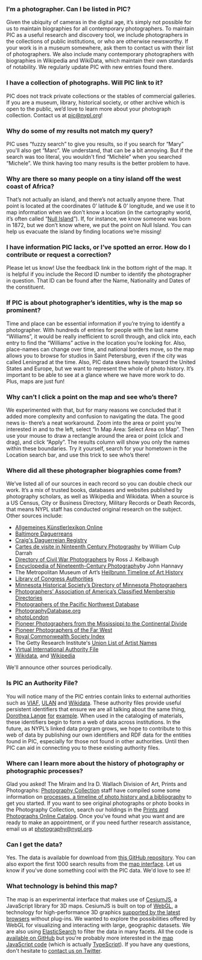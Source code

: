 ### I’m a photographer. Can I be listed in PIC?

Given the ubiquity of cameras in the digital age, it’s simply not possible for us to maintain biographies for all contemporary photographers. To maintain PIC as a useful research and discovery tool, we include photographers in the collections of public institutions, or who are otherwise newsworthy. If your work is in a museum somewhere, ask them to contact us with their list of photographers. We also include many contemporary photographers with biographies in Wikipedia and WikiData, which maintain their own standards of notability. We regularly update PIC with new entries found there.



### I have a collection of photographs. Will PIC link to it?

PIC does not track private collections or the stables of commercial galleries. If you are a museum, library, historical society, or other archive which is open to the public, we’d love to learn more about your photograph collection. Contact us at pic@nypl.org!



### Why do some of my results not match my query?

PIC uses “fuzzy search” to give you results, so if you search for “Mary” you'll also get “Marc”. We understand, that can be a bit annoying. But if the search was too literal, you wouldn't find “Michèle” when you searched “Michele”. We think having too many results is the better problem to have.



### Why are there so many people on a tiny island off the west coast of Africa?

That’s not actually an island, and there’s not actually anyone there. That point is located at the coordinates 0’ latitude &amp; 0’ longitude, and we use it to map information when we don’t know a location (in the cartography world, it’s often called “[Null Island](https://en.wikipedia.org/wiki/Null_Island)”). If, for instance, we know someone was born in 1872, but we don’t know where, we put the point on Null Island. You can help us evacuate the island by finding locations we’re missing!



### I have information PIC lacks, or I’ve spotted an error. How do I contribute or request a correction?

Please let us know! Use the feedback link in the bottom right of the map. It is helpful if you include the Record ID number to identify the photographer in question. That ID can be found after the Name, Nationality and Dates of the constituent.



### If PIC is about photographer’s identities, why is the map so prominent?

Time and place can be essential information if you’re trying to identify a photographer. With hundreds of entries for people with the last name “Williams”, it would be really inefficient to scroll through, and click into, each entry to find the “Williams” active in the location you’re looking for. Also, place-names can change over time, and national borders move, so the map allows you to browse for studios in Saint Petersburg, even if the city was called Leningrad at the time. Also, PIC data skews heavily toward the United States and Europe, but we want to represent the whole of photo history. It’s important to be able to see at a glance where we have more work to do. Plus, maps are just fun!



### Why can’t I click a point on the map and see who’s there?

We experimented with that, but for many reasons we concluded that it added more complexity and confusion to navigating the data. The good news is- there’s a neat workaround. Zoom into the area or point you’re interested in and to the left, select “In Map Area: Select Area on Map”. Then use your mouse to draw a rectangle around the area or point (click and drag), and click “Apply”.  The results column will show you only the names within these boundaries. Try it yourself, search for your hometown in the Location search bar, and use this trick to see who’s there!



### Where did all these photographer biographies come from?

We’ve listed all of our sources in each record so you can double check our work. It’s a mix of trusted books, databases and websites published by photography scholars, as well as Wikipedia and Wikidata. When a source is a US Census, City or Business Directory, Military Records or Death Records, that means NYPL staff has conducted original research on the subject. Other sources include:

- [Allgemeines Künstlerlexikon Online](http://www.degruyter.com/databasecontent?dbid=akl&dbsource=%2Fdb%2Fakl)
- [Baltimore Daguerreans](http://www.ssdaggers.com/HG/baltodagsa-j.html)
- [Craig's Daguerreian Registry](http://craigcamera.com/dag/)
- [Cartes de visite in Ninteenth Century Photography](http://www.worldcat.org/title/cartes-de-visite-in-ninteenth-century-photography/oclc/8012190&referer=brief_results) by William Culp Darrah
- [Directory of Civil War Photographers](http://www.worldcat.org/title/directory-of-civil-war-photographers/oclc/22114498&referer=brief_results) by Ross J. Kelbaugh
- [Encyclopedia of Nineteenth-Century Photography](http://www.worldcat.org/title/encyclopedia-of-nineteenth-century-photography/oclc/123968757)by John Hannavy
- The Metropolitan Museum of Art’s [Heilbrunn Timeline of Art History](https://www.metmuseum.org/toah/)
- [Library of Congress Authorities](http://authorities.loc.gov/)
- [Minnesota Historical Society’s Directory of Minnesota Photographers](http://www.mnhs.org/people/photographers/)
- [Photographers’ Association of America’s Classified Membership Directories](http://www.worldcat.org/title/classified-membership-directory/oclc/22265589&referer=brief_results)
- [Photographers of the Pacific Northwest Database](http://db.lib.washington.edu/pnwphotographers/)
- [PhotographyDatabase.org](http://photographydatabase.org/)
- [photoLondon](http://www.photolondon.org.uk/)
- [Pioneer Photographers from the Mississippi to the Continental Divide](http://www.worldcat.org/title/pioneer-photographers-from-the-mississippi-to-the-continental-divide-a-biographical-dictionary-1839-1865/oclc/56334078&referer=brief_results)
- [Pioneer Photographers of the Far West](http://www.worldcat.org/title/pioneer-photographers-of-the-far-west-a-biographical-dictionary-1840-1865/oclc/44089346&referer=brief_results)
- [Royal Commonwealth Society Index](http://www.lib.cam.ac.uk/rcs_photographers/search.html)
- The Getty Research Institute's [Union List of Artist Names](http://www.getty.edu/research/tools/vocabularies/ulan/)
- [Virtual International Authority File](https://viaf.org/)
- [Wikidata](https://www.wikidata.org/wiki/Wikidata:Main_Page), and [Wikipedia](https://en.wikipedia.org/wiki/Main_Page)

We'll announce other sources periodically.


### Is PIC an Authority File? 

You will notice many of the PIC entries contain links to external authorities such as [VIAF](http://viaf.org/), [ULAN](http://www.getty.edu/research/tools/vocabularies/ulan/) and [Wikidata](https://www.wikidata.org/). These authority files provide useful persistent identifiers that ensure we are all talking about the same thing, [Dorothea Lange](http://viaf.org/viaf/77594538) [for](https://www.wikidata.org/wiki/Q230673) [example](http://vocab.getty.edu/ulan/500007674). When used in the cataloging of materials, these identifiers begin to form a web of data across institutions. In the future, as NYPL’s linked data program grows, we hope to contribute to this web of data by publishing our own identifiers and RDF data for the entities found in PIC, especially for those not found in other authorities. Until then PIC can aid in connecting you to these existing authority files. 



### Where can I learn more about the history of photography or photographic processes?

Glad you asked! The Miraim and Ira D. Wallach Division of Art, Prints and Photographs: [Photography Collection](http://www.nypl.org/locations/divisions/wallach-division/photography-collection) staff have compiled some some information on [processes, a timeline of photo history and a bibliography](http://www.nypl.org/collections/nypl-recommendations/guides/photographic-processes) to get you started.  If you want to see original photographs or photo books in the Photography Collection, search our holdings in the [Prints and Photographs Online Catalog](http://wallachprintsandphotos.nypl.org/catalog). Once you've found what you want and are ready to make an appointment, or if you need further research assistance, email us at photography@nypl.org.



### Can I get the data?

Yes. The data is available for download from [this GitHub repository](https://github.com/NYPL/pic-data). You can also export the first 1000 search results from the [map interface](/map). Let us know if you've done something cool with the PIC data. We'd love to see it!



### What technology is behind this map?

The map is an experimental interface that makes use of [CesiumJS](http://cesiumjs.org/), a JavaScript library for 3D maps. CesiumJS is built on top of [WebGL](//en.wikipedia.org/wiki/WebGL), a technology for high-performance 3D graphics [supported by the latest browsers](http://caniuse.com/#search=webgl) without plug-ins. We wanted to explore the possibilities offered by WebGL for visualizing and interacting with large, geographic datasets. We are also using [ElasticSearch](//www.elastic.co/products/elasticsearch) to filter the data in many facets. All the code is [available on GitHub](https://github.com/NYPL/pic-app) but you're probably more interested in the [map JavaScript code](https://github.com/NYPL/pic-app/blob/master/app/assets/javascripts/PIC.ts) (which is actually [TypeScript](http://typescriptlang.org/)). If you have any questions, don't hesitate to [contact us on Twitter](//twitter.com/nypl_labs).

